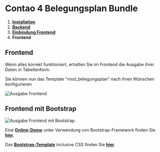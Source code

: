 # Contao 4 Belegungsplan Bundle

1. [**Installation**](installation.md)
2. [**Backend**](backend.md)
3. [**Einbindung Frontend**](einbindung-frontend.md)
4. **Frontend**

## Frontend

Wenn alles korrekt funktioniert, erhalten Sie im Frontend die Ausgabe ihrer Daten in Tabellenform.

Sie können nun das Template "mod_belegungsplan" nach ihren Wünschen konfigurieren

![Ausgabe Frontend](https://belegungsplan.sachsen-it.de/belegungsplan-bundle-13.jpg)

## Frontend mit Bootstrap

![Ausgabe Frontend mit Bootstrap](https://belegungsplan.sachsen-it.de/belegungsplan-bundle-14.png)

Eine [**Online-Demo**](http://www.waldeck-ruegen.de/belegungsplan.html) unter Verwendung von Bootstrap-Framework finden Sie [**hier**](http://www.waldeck-ruegen.de/belegungsplan.html).


Das [**Bootstrap-Template**](https://github.com/Mailwurm/mod_belegungsplan_bootstrap) inclusive CSS finden Sie [**hier**](https://github.com/Mailwurm/mod_belegungsplan_bootstrap).

